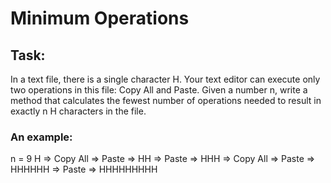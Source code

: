 # Minimum Operations
## Task:
In a text file, there is a single character H. Your text editor can execute only two operations in this file: Copy All and Paste. Given a number n, write a method that calculates the fewest number of operations needed to result in exactly n H characters in the file.
### An example:
n = 9
H => Copy All => Paste => HH => Paste => HHH => Copy All => Paste => HHHHHH => Paste => HHHHHHHHH
